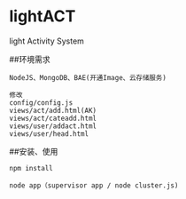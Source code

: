 lightACT
========

light Activity System

##环境需求
    
    NodeJS、MongoDB、BAE(开通Image、云存储服务)
    
    修改
    config/config.js
    views/act/add.html(AK)
    views/act/cateadd.html
    views/user/addact.html
    views/user/head.html

##安装、使用
    
    npm install
    
    node app（supervisor app / node cluster.js)